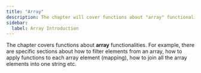 ```yaml
---
title: "Array"
description: The chapter will cover functions about "array" functionalities
sidebar:
  label: Array Introduction
---
```


The chapter covers functions about **array** functionalities. For example, there are specific sections about how to filter elements from an array, how to apply functions to each array element (mapping), how to join all the array elements into one string etc.
